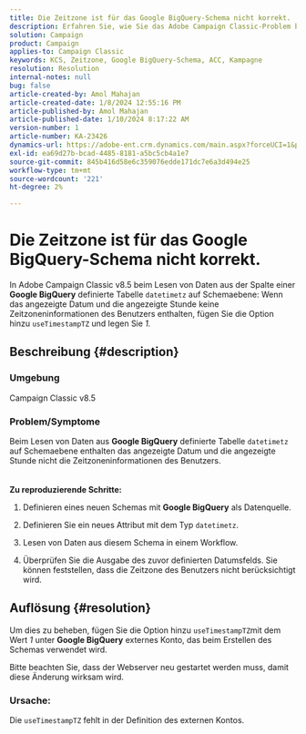 ```yaml
---
title: Die Zeitzone ist für das Google BigQuery-Schema nicht korrekt.
description: Erfahren Sie, wie Sie das Adobe Campaign Classic-Problem beheben können, bei dem die Zeitzone für das Google BigQuery-Schema nicht korrekt ist.
solution: Campaign
product: Campaign
applies-to: Campaign Classic
keywords: KCS, Zeitzone, Google BigQuery-Schema, ACC, Kampagne
resolution: Resolution
internal-notes: null
bug: false
article-created-by: Amol Mahajan
article-created-date: 1/8/2024 12:55:16 PM
article-published-by: Amol Mahajan
article-published-date: 1/10/2024 8:17:22 AM
version-number: 1
article-number: KA-23426
dynamics-url: https://adobe-ent.crm.dynamics.com/main.aspx?forceUCI=1&pagetype=entityrecord&etn=knowledgearticle&id=e6e5f024-25ae-ee11-a569-6045bd006295
exl-id: ea69d27b-bcad-4485-8181-a5bc5cb4a1e7
source-git-commit: 845b416d58e6c359076edde171dc7e6a3d494e25
workflow-type: tm+mt
source-wordcount: '221'
ht-degree: 2%

---
```


# Die Zeitzone ist für das Google BigQuery-Schema nicht korrekt.


In Adobe Campaign Classic v8.5 beim Lesen von Daten aus der Spalte einer <b>Google BigQuery</b> definierte Tabelle `datetimetz` auf Schemaebene: Wenn das angezeigte Datum und die angezeigte Stunde keine Zeitzoneninformationen des Benutzers enthalten, fügen Sie die Option hinzu `useTimestampTZ` und legen Sie *1.*

## Beschreibung {#description}


### <b>Umgebung</b>

Campaign Classic v8.5



### <b>Problem/Symptome</b>

Beim Lesen von Daten aus <b>Google BigQuery</b> definierte Tabelle `datetimetz` auf Schemaebene enthalten das angezeigte Datum und die angezeigte Stunde nicht die Zeitzoneninformationen des Benutzers.
<br> <br><br>
<b>Zu reproduzierende Schritte:</b>

1. Definieren eines neuen Schemas mit <b>Google BigQuery</b> als Datenquelle.


2. Definieren Sie ein neues Attribut mit dem Typ `datetimetz`.


3. Lesen von Daten aus diesem Schema in einem Workflow.


4. Überprüfen Sie die Ausgabe des zuvor definierten Datumsfelds. Sie können feststellen, dass die Zeitzone des Benutzers nicht berücksichtigt wird.



## Auflösung {#resolution}


Um dies zu beheben, fügen Sie die Option hinzu `useTimestampTZ`mit dem Wert *1* unter <b>Google BigQuery</b> externes Konto, das beim Erstellen des Schemas verwendet wird.

Bitte beachten Sie, dass der Webserver neu gestartet werden muss, damit diese Änderung wirksam wird.

### <b>Ursache:</b>

Die `useTimestampTZ` fehlt in der Definition des externen Kontos.
